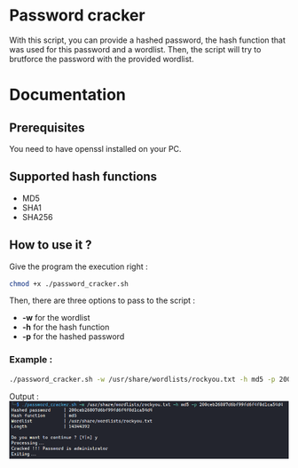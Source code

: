 # Password cracker

With this script, you can provide a hashed password, the hash function that was used for this password and a wordlist. 
Then, the script will try to brutforce the password with the provided wordlist.

# Documentation

## Prerequisites

You need to have openssl installed on your PC.

## Supported hash functions

- MD5
- SHA1
- SHA256

## How to use it ?

Give the program the execution right :
```bash
chmod +x ./password_cracker.sh
```

Then, there are three options to pass to the script :
- **-w** for the wordlist
- **-h** for the hash function
- **-p** for the hashed password

### Example :

```bash
./password_cracker.sh -w /usr/share/wordlists/rockyou.txt -h md5 -p 200ceb26807d6bf99fd6f4f0d1ca54d4
```

Output :
![Program executed successfully](./imgs/example.png) 
